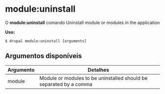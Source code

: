 # module:uninstall
O **module:uninstall** comando Uninstall module or modules in the application

**Uso:**
```
$ drupal module:uninstall [arguments] 
```

## Argumentos disponíveis
Argumento | Detalhes
---------|-------------
module | Module or modules to be uninstalled should be separated by a comma
